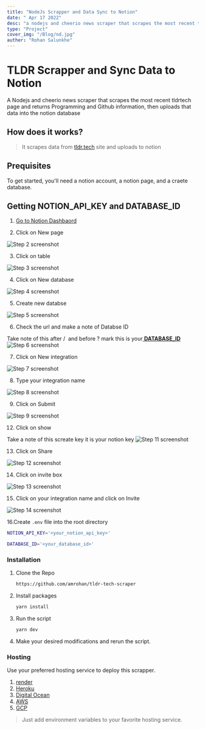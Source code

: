 ```yaml
---
title: "NodeJs Scrapper and Data Sync to Notion"
date: " Apr 17 2022"
desc: "a nodejs and cheerio news scraper that scrapes the most recent tldrtech page and returns Programming and Github information, then uploads that data into the notion database"
type: "Project"
cover_img: "/Blog/nd.jpg"
auther: "Rohan Salunkhe"
---
```


# TLDR Scrapper and Sync Data to Notion

A Nodejs and cheerio news scraper that scrapes the most recent tldrtech page and returns Programming and Github information, then uploads that data into the notion database

## How does it works?

> It scrapes data from [tldr.tech](http://tldr.tech) site and uploads to notion

## Prequisites

To get started, you'll need a notion account, a notion page, and a craete database.

## Getting NOTION_API_KEY and DATABASE_ID

1. [Go to Notion Dashbaord](https://www.notion.so/amrohan)

2. Click on New page

![Step 2 screenshot](https://images.tango.us/public/screenshot_aeee0dca-570a-4759-998d-e85ab4445c8d?crop=focalpoint&fit=crop&fp-x=0.0880&fp-y=0.9686&fp-z=2.3881&w=1200&mark-w=0.2&mark-pad=0&mark64=aHR0cHM6Ly9pbWFnZXMudGFuZ28udXMvc3RhdGljL21hZGUtd2l0aC10YW5nby13YXRlcm1hcmsucG5n&ar=1920%3A892)

3. Click on table

![Step 3 screenshot](https://images.tango.us/public/screenshot_895cfa3a-fca0-4f4e-8840-1c5ce6be4860?crop=focalpoint&fit=crop&fp-x=0.5000&fp-y=0.5000&fp-z=1.0000&w=1200&mark-w=0.2&mark-pad=0&mark64=aHR0cHM6Ly9pbWFnZXMudGFuZ28udXMvc3RhdGljL21hZGUtd2l0aC10YW5nby13YXRlcm1hcmsucG5n&ar=1920%3A892)

4. Click on New database

![Step 4 screenshot](https://images.tango.us/public/screenshot_6c1f2e99-14bd-4ee5-ae54-2a83675f1b9b?crop=focalpoint&fit=crop&fp-x=0.8422&fp-y=0.6911&fp-z=3.1189&w=1200&mark-w=0.2&mark-pad=0&mark64=aHR0cHM6Ly9pbWFnZXMudGFuZ28udXMvc3RhdGljL21hZGUtd2l0aC10YW5nby13YXRlcm1hcmsucG5n&ar=1920%3A892)

5. Create new databse

![Step 5 screenshot](https://images.tango.us/public/screenshot_b77dd653-0faf-4138-92cc-954f5725b3fa?crop=focalpoint&fit=crop&fp-x=0.3246&fp-y=0.2154&fp-z=2.3245&w=1200&mark-w=0.2&mark-pad=0&mark64=aHR0cHM6Ly9pbWFnZXMudGFuZ28udXMvc3RhdGljL21hZGUtd2l0aC10YW5nby13YXRlcm1hcmsucG5n&ar=1920%3A892)

6. Check the url and make a note of Databse ID

Take note of this after /  and before ? mark this is your<u> **DATABASE_ID**</U>
![Step 6 screenshot](https://images.tango.us/public/edited_image_d13fdcab-df5a-47ce-9c26-39f716ad75dc?crop=focalpoint&fit=crop&fp-x=0.2804&fp-y=0.1736&fp-z=2.8696&w=1200&mark-w=0.2&mark-pad=0&mark64=aHR0cHM6Ly9pbWFnZXMudGFuZ28udXMvc3RhdGljL21hZGUtd2l0aC10YW5nby13YXRlcm1hcmsucG5n&ar=1920%3A968)

7. Click on New integration

![Step 7 screenshot](https://images.tango.us/public/screenshot_c86fb637-5b36-4c7a-bae0-f965f7045b4e?crop=focalpoint&fit=crop&fp-x=0.2581&fp-y=0.5577&fp-z=2.3970&w=1200&mark-w=0.2&mark-pad=0&mark64=aHR0cHM6Ly9pbWFnZXMudGFuZ28udXMvc3RhdGljL21hZGUtd2l0aC10YW5nby13YXRlcm1hcmsucG5n&ar=1920%3A892)

8. Type your integration name

![Step 8 screenshot](https://images.tango.us/public/screenshot_557e6811-d8f6-438e-ae48-d8aa7443ff96?crop=focalpoint&fit=crop&fp-x=0.5143&fp-y=0.4109&fp-z=1.7439&w=1200&mark-w=0.2&mark-pad=0&mark64=aHR0cHM6Ly9pbWFnZXMudGFuZ28udXMvc3RhdGljL21hZGUtd2l0aC10YW5nby13YXRlcm1hcmsucG5n&ar=1920%3A892)

9. Click on Submit

![Step 9 screenshot](https://images.tango.us/public/screenshot_63a39e4d-f83c-4f69-838b-4e611b27b4dd?crop=focalpoint&fit=crop&fp-x=0.6245&fp-y=0.8873&fp-z=2.7273&w=1200&mark-w=0.2&mark-pad=0&mark64=aHR0cHM6Ly9pbWFnZXMudGFuZ28udXMvc3RhdGljL21hZGUtd2l0aC10YW5nby13YXRlcm1hcmsucG5n&ar=1920%3A892)

12. Click on show

Take a note of this screate key it is your notion key
![Step 11 screenshot](https://images.tango.us/public/screenshot_9823bb86-cd5e-4ae7-b96d-e03912cacd57?crop=focalpoint&fit=crop&fp-x=0.4995&fp-y=0.7337&fp-z=1.8391&w=1200&mark-w=0.2&mark-pad=0&mark64=aHR0cHM6Ly9pbWFnZXMudGFuZ28udXMvc3RhdGljL21hZGUtd2l0aC10YW5nby13YXRlcm1hcmsucG5n&ar=1920%3A892)

13. Click on Share

![Step 12 screenshot](https://images.tango.us/public/screenshot_aff34ff3-7170-4483-8fe5-80a684b84f2d?crop=focalpoint&fit=crop&fp-x=0.9091&fp-y=0.0320&fp-z=2.9478&w=1200&mark-w=0.2&mark-pad=0&mark64=aHR0cHM6Ly9pbWFnZXMudGFuZ28udXMvc3RhdGljL21hZGUtd2l0aC10YW5nby13YXRlcm1hcmsucG5n&ar=1920%3A892)

14. Click on invite box

![Step 13 screenshot](https://images.tango.us/public/screenshot_68e059db-1d1c-4534-8253-989f204a8ff6?crop=focalpoint&fit=crop&w=1200&mark-w=0.2&mark-pad=0&mark64=aHR0cHM6Ly9pbWFnZXMudGFuZ28udXMvc3RhdGljL21hZGUtd2l0aC10YW5nby13YXRlcm1hcmsucG5n&ar=1920%3A892)

15. Click on your integration name and click on Invite

![Step 14 screenshot](https://images.tango.us/public/edited_image_13cd9d57-c45f-4f5e-aa3e-3db0bd8951fa?crop=focalpoint&fit=crop&w=1200&mark-w=0.2&mark-pad=0&mark64=aHR0cHM6Ly9pbWFnZXMudGFuZ28udXMvc3RhdGljL21hZGUtd2l0aC10YW5nby13YXRlcm1hcmsucG5n&ar=1920%3A892)

16.Create `.env` file into the root directory

```bash
NOTION_API_KEY='<your_notion_api_key>'

DATABASE_ID='<your_database_id>'
```

### Installation

1. Clone the Repo

   ```bash
   https://github.com/amrohan/tldr-tech-scraper
   ```

2. Install packages

   ```bash
   yarn install
   ```

3. Run the script

   ```bash
   yarn dev
   ```

4. Make your desired modifications and rerun the script.

### Hosting

Use your preferred hosting service to deploy this scrapper.

1. [render](https://render.com)
2. [Heroku](https://www.heroku.com/)
3. [Digital Ocean](https://www.digitalocean.com/)
4. [AWS](https://aws.amazon.com/)
5. [GCP](https://cloud.google.com/)

> Just add environment variables to your favorite hosting service.
